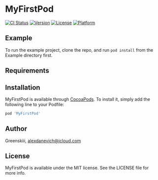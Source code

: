 # MyFirstPod

[![CI Status](https://img.shields.io/travis/Greenskiii/MyFirstPod.svg?style=flat)](https://travis-ci.org/Greenskiii/MyFirstPod)
[![Version](https://img.shields.io/cocoapods/v/MyFirstPod.svg?style=flat)](https://cocoapods.org/pods/MyFirstPod)
[![License](https://img.shields.io/cocoapods/l/MyFirstPod.svg?style=flat)](https://cocoapods.org/pods/MyFirstPod)
[![Platform](https://img.shields.io/cocoapods/p/MyFirstPod.svg?style=flat)](https://cocoapods.org/pods/MyFirstPod)

## Example

To run the example project, clone the repo, and run `pod install` from the Example directory first.

## Requirements

## Installation

MyFirstPod is available through [CocoaPods](https://cocoapods.org). To install
it, simply add the following line to your Podfile:

```ruby
pod 'MyFirstPod'
```

## Author

Greenskiii, alexdanevich@icloud.com

## License

MyFirstPod is available under the MIT license. See the LICENSE file for more info.
